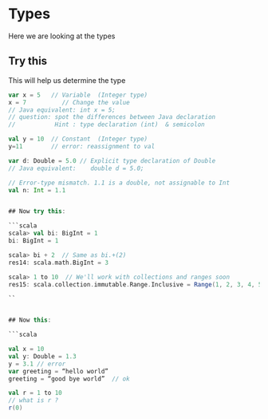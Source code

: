 # Types

Here we are looking at the types

## Try this 

This will help us determine the type


```scala
var x = 5  	// Variable  (Integer type)
x = 7          // Change the value 
// Java equivalent: int x = 5;
// question: spot the differences between Java declaration
//           Hint : type declaration (int)  & semicolon

val y = 10	// Constant  (Integer type)
y=11		// error: reassignment to val

var d: Double = 5.0	// Explicit type declaration of Double
// Java equivalent:    double d = 5.0;

// Error-type mismatch. 1.1 is a double, not assignable to Int
val n: Int = 1.1


## Now try this:

```scala
scala> val bi: BigInt = 1
bi: BigInt = 1

scala> bi + 2  // Same as bi.+(2)
res14: scala.math.BigInt = 3

scala> 1 to 10  // We'll work with collections and ranges soon
res15: scala.collection.immutable.Range.Inclusive = Range(1, 2, 3, 4, 5, 6, 7, 8, 9, 10)

``


## Now this:

```scala

val x = 10
val y: Double = 1.3
y = 3.1 // error
var greeting = “hello world”
greeting = “good bye world”  // ok 

val r = 1 to 10
// what is r ?
r(0)


```
